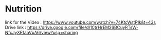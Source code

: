 # Nutrition
link for the Video :
https://www.youtube.com/watch?v=74KtcWstPIk&t=43s
Drive link : https://drive.google.com/file/d/10trHrEM26BCuyRTsW-NfcJyXE1aaVuA6/view?usp=sharing

